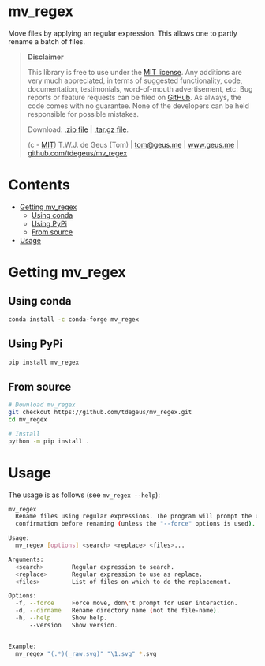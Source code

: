 # mv_regex

Move files by applying an regular expression. This allows one to partly rename a batch of files.

>   **Disclaimer**
>   
>   This library is free to use under the [MIT license](https://github.com/tdegeus/mv_regex/blob/master/LICENSE). Any additions are very much appreciated, in terms of suggested functionality, code, documentation, testimonials, word-of-mouth advertisement, etc. Bug reports or feature requests can be filed on [GitHub](https://github.com/tdegeus/mv_regex). As always, the code comes with no guarantee. None of the developers can be held responsible for possible mistakes.
>   
>   Download: [.zip file](https://github.com/tdegeus/mv_regex/zipball/master) | [.tar.gz file](https://github.com/tdegeus/mv_regex/tarball/master).
>   
>   (c - [MIT](https://github.com/tdegeus/mv_regex/blob/master/LICENSE)) T.W.J. de Geus (Tom) | tom@geus.me | www.geus.me | [github.com/tdegeus/mv_regex](https://github.com/tdegeus/mv_regex)

# Contents

<!-- MarkdownTOC -->

- [Getting mv_regex](#getting-mv_regex)
    - [Using conda](#using-conda)
    - [Using PyPi](#using-pypi)
    - [From source](#from-source)
- [Usage](#usage)

<!-- /MarkdownTOC -->

# Getting mv_regex

## Using conda

```bash
conda install -c conda-forge mv_regex
```

## Using PyPi

```bash
pip install mv_regex
```

## From source

```bash
# Download mv_regex
git checkout https://github.com/tdegeus/mv_regex.git
cd mv_regex

# Install
python -m pip install .
```

# Usage

The usage is as follows (see `mv_regex --help`):

```bash
mv_regex
  Rename files using regular expressions. The program will prompt the user for
  confirmation before renaming (unless the "--force" options is used).

Usage:
  mv_regex [options] <search> <replace> <files>...

Arguments:
  <search>        Regular expression to search.
  <replace>       Regular expression to use as replace.
  <files>         List of files on which to do the replacement.

Options:
  -f, --force     Force move, don\'t prompt for user interaction.
  -d, --dirname   Rename directory name (not the file-name).
  -h, --help      Show help.
      --version   Show version.


Example:
  mv_regex "(.*)(_raw.svg)" "\1.svg" *.svg
```
